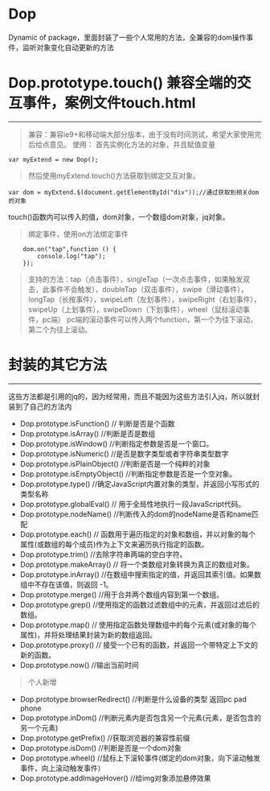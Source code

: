 # Dop
Dynamic of package，里面封装了一些个人常用的方法，全兼容的dom操作事件，监听对象变化自动更新的方法

# Dop.prototype.touch() 兼容全端的交互事件，案例文件touch.html
-----------------------
>兼容：兼容ie9+和移动端大部分版本，由于没有时间测试，希望大家使用完后给点意见。
>使用：
>首先实例化方法的对象，并且赋值变量
```
var myExtend = new Dop();
```
>然后使用myExtend.touch()方法获取到绑定交互对象。
```
var dom = myExtend.$(document.getElementById("div"));//通过获取到相关dom的对象
```
touch()函数内可以传入的值，dom对象，一个数组dom对象，jq对象。
>绑定事件，使用on方法绑定事件
```
    dom.on("tap",function () {
        console.log("tap");
    });
```
>支持的方法：tap（点击事件），singleTap（一次点击事件，如果触发双击，此事件不会触发），doubleTap（双击事件），swipe（滑动事件），longTap（长按事件），swipeLeft（左划事件），swipeRight（右划事件），swipeUp（上划事件），swipeDown（下划事件），wheel（鼠标滚动事件，pc端）
>pc端的滚动事件可以传入两个function，第一个为往下滚动，第二个为往上滚动。

# 封装的其它方法
---------------------------------
这些方法都是引用的jq的，因为经常用，而且不能因为这些方法引入jq，所以就封装到了自己的方法内

- Dop.prototype.isFunction() // 判断是否是个函数
- Dop.prototype.isArray() //判断是否是数组
- Dop.prototype.isWindow() //判断指定参数是否是一个窗口。
- Dop.prototype.isNumeric() //是否是数字类型或者字符串类型数字
- Dop.prototype.isPlainObject() //判断是否是一个纯粹的对象
- Dop.prototype.isEmptyObject() //判断指定参数是否是一个空对象。
- Dop.prototype.type() //确定JavaScript内置对象的类型，并返回小写形式的类型名称
- Dop.prototype.globalEval() // 用于全局性地执行一段JavaScript代码。
- Dop.prototype.nodeName() //判断传入的dom的nodeName是否和name匹配
- Dop.prototype.each() // 函数用于遍历指定的对象和数组，并以对象的每个属性(或数组的每个成员)作为上下文来遍历执行指定的函数。
- Dop.prototype.trim() //去除字符串两端的空白字符。
- Dop.prototype.makeArray() // 将一个类数组对象转换为真正的数组对象。
- Dop.prototype.inArray() //在数组中搜索指定的值，并返回其索引值。如果数组中不存在该值，则返回 -1。
- Dop.prototype.merge() //用于合并两个数组内容到第一个数组。
- Dop.prototype.grep() //使用指定的函数过滤数组中的元素，并返回过滤后的数组。
- Dop.prototype.map() // 使用指定函数处理数组中的每个元素(或对象的每个属性)，并将处理结果封装为新的数组返回。
- Dop.prototype.proxy() // 接受一个已有的函数，并返回一个带特定上下文的新的函数。
- Dop.prototype.now() //输出当前时间

> 个人新增

- Dop.prototype.browserRedirect() //判断是什么设备的类型 返回pc pad phone
- Dop.prototype.inDom() //判断元素内是否包含另一个元素(元素，是否包含的另一个元素)
- Dop.prototype.getPrefix() //获取浏览器的兼容性前缀
- Dop.prototype.isDom() //判断是否是一个dom对象
- Dop.prototype.wheel() //鼠标上下滚轮事件(绑定的dom对象，向下滚动触发事件，向上滚动触发事件）
- Dop.prototype.addImageHover() //给img对象添加悬停效果

